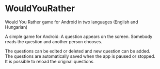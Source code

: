 # WouldYouRather
Would You Rather game for Android in two languages (English and Hungarian)

A simple game for Android:
A question appears on the screen. Somebody reads the question and another person chooses.

The questions can be edited or deleted and new question can be added.
The questions are automatically saved  when the app is paused or stopped.
It is possible to reload the original questions.
